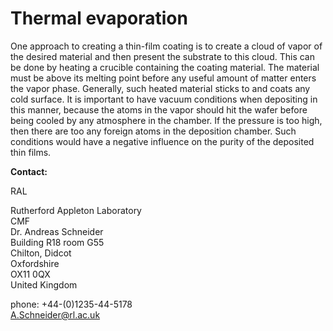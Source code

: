# Thermal evaporation

One approach to creating a thin-film coating is to create a cloud of vapor of the desired material and then present the substrate to this cloud. This can be done by heating a crucible containing the coating material. The material must be above its melting point before any useful amount of matter enters the vapor phase. Generally, such heated material sticks to and coats any cold surface. It is important to have vacuum conditions when depositing in this manner, because the atoms in the vapor should hit the wafer before being cooled by any atmosphere in the chamber. If the pressure is too high, then there are too any foreign atoms in the deposition chamber. Such conditions would have a negative influence on the purity of the deposited thin films.
<!--break-->
__Contact:__

RAL

Rutherford Appleton Laboratory  
CMF  
Dr. Andreas Schneider  
Building R18 room G55   
Chilton, Didcot  
Oxfordshire   
OX11 0QX   
United Kingdom

phone: +44-(0)1235-44-5178  
A.Schneider@rl.ac.uk